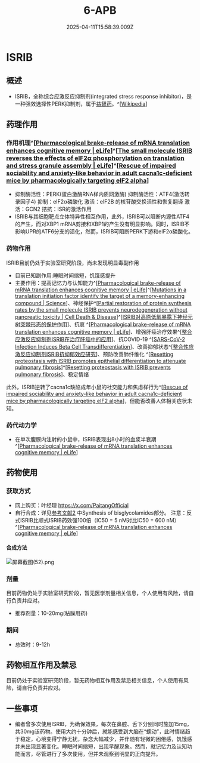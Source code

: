 ﻿---
title: 6-APB
description: 
published: true
date: 2025-04-11T15:58:39.009Z
tags: 
editor: markdown
dateCreated: 2025-04-11T15:58:34.573Z
---

# ISRIB
## 概述
- ISRIB，全称综合应激反应抑制剂(integrated stress response inhibitor)，是一种强效选择性PERK抑制剂，属于[益智药](/drug/nootropic/益智药概述及索引)。^[[Wikipedia](https://en.wikipedia.org/wiki/ISRIB)]
## 药理作用
### 作用机理^[[Pharmacological brake-release of mRNA translation enhances cognitive memory | eLife](https://elifesciences.org/articles/00498)]^[[The small molecule ISRIB reverses the effects of eIF2α phosphorylation on translation and stress granule assembly | eLife](https://elifesciences.org/articles/05033)]^[[Rescue of impaired sociability and anxiety-like behavior in adult cacna1c-deficient mice by pharmacologically targeting eIF2 alpha](https://d.wanfangdata.com.cn/periodical/ChlQZXJpb2RpY2FsRW5nTmV3UzIwMjEwMzAyEiA3YWUxZjJlY2ZhOGZjY2RmM2RkZGMyOGE0NGRhNTVkYxoIa2ZzdmwzdWI%3D)]
- 抑制酶活性：PERK(蛋白激酶RNA样内质网激酶)
抑制酶活性：ATF4(激活转录因子4)
抑制：eIF2α磷酸化
激活：elF2B 的核苷酸交换活性和恢复翻译
激活：GCN2
拮抗：ISR的激活作用
- ISRIB与其细胞靶点立体特异性相互作用，此外，ISRIB可以阻断内源性ATF4的产生，而对XBP1 mRNA剪接和XBP1的产生没有明显影响。同时，ISRIB不影响UPR的ATF6分支的活化，然而，ISRIB可阻断PERK下游和eIF2α磷酸化。
### 药物作用
ISRIB目前仍处于实验室研究阶段，尚未发现明显毒副作用
- 目前已知副作用:睡眠时间缩短，饥饿感提升
- 主要作用：提高记忆力与认知能力^[[Pharmacological brake-release of mRNA translation enhances cognitive memory | eLife](https://elifesciences.org/articles/00498)]^[[Mutations in a translation initiation factor identify the target of a memory-enhancing compound | Science](https://www.science.org/doi/10.1126/science.aaa6986)]、神经保护^[[Partial restoration of protein synthesis rates by the small molecule ISRIB prevents neurodegeneration without pancreatic toxicity | Cell Death & Disease](https://www.nature.com/articles/cddis201549)]^[[ISRIB对高原低氧暴露下神经元树突棘形态的保护作用](https://d.wanfangdata.com.cn/periodical/ChpNaW5lclBlcmlvZGljYWxDSEkyMDIzMDMyMRINeXh6bTIwMjIwNjAwNRoIOHdlbXVvcjQ%3D)]、抗衰 ^[[Pharmacological brake-release of mRNA translation enhances cognitive memory | eLife](https://elifesciences.org/articles/00498)]、增强肝癌治疗效果^[[整合应激反应抑制剂ISRIB在治疗肝癌中的应用](https://d.wanfangdata.com.cn/patent/CN202410703287.8)]、抗COVID-19 ^[[SARS-CoV-2 Infection Induces Beta Cell Transdifferentiation](https://www.cell.com/cell-metabolism/fulltext/S1550-4131(21)00232-1?_returnURL=https%3A%2F%2Flinkinghub.elsevier.com%2Fretrieve%2Fpii%2FS1550413121002321%3Fshowall%3Dtrue)]、改善抑郁状态^[[整合性应激反应抑制剂ISRIB抗抑郁效应研究](https://www.zhangqiaokeyan.com/academic-degree-domestic_mphd_thesis/020319794019.html)]、预防改善肺纤维化 ^[[Resetting proteostasis with ISRIB promotes epithelial differentiation to attenuate pulmonary fibrosis](https://www.pnas.org/doi/full/10.1073/pnas.2101100118)]^[[Resetting proteostasis with ISRIB prevents pulmonary fibrosis](https://www.biorxiv.org/content/10.1101/2020.02.26.965566v1.full)]、稳定情绪

此外，ISRIB逆转了cacna1c缺陷成年小鼠的社交能力和焦虑样行为^[[Rescue of impaired sociability and anxiety-like behavior in adult cacna1c-deficient mice by pharmacologically targeting eIF2 alpha](https://d.wanfangdata.com.cn/periodical/ChlQZXJpb2RpY2FsRW5nTmV3UzIwMjEwMzAyEiA3YWUxZjJlY2ZhOGZjY2RmM2RkZGMyOGE0NGRhNTVkYxoIa2ZzdmwzdWI%3D)]，但能否改善人体相关症状未知。

### 药代动力学
- 在单次腹膜内注射的小鼠中，ISRIB表现出8小时的血浆半衰期^[[Pharmacological brake-release of mRNA translation enhances cognitive memory | eLife](https://elifesciences.org/articles/00498)]
## 药物使用
### 获取方式
- 网上购买：叶经理 https://x.com/PaitangOfficial
- 自行合成：详见[参考文献2](https://elifesciences.org/articles/00498) 中Synthesis of bisglycolamides部分。
注意：反式ISRIB比顺式ISRIB药效强100倍（IC50 = 5 nM对比IC50 = 600 nM）^[[Pharmacological brake-release of mRNA translation enhances cognitive memory | eLife](https://elifesciences.org/articles/00498)]

#### 合成方法
![屏幕截图(52).png](/屏幕截图(52).png)

### 剂量
目前药物仍处于实验室研究阶段，暂无医学剂量相关信息，个人使用有风险，请自行负责并应对。

- 推荐剂量：10-20mg(粘膜用药)

### 期间
- 总效时：9-12h

## 药物相互作用及禁忌
目前仍处于实验室研究阶段，暂无药物相互作用及禁忌相关信息，个人使用有风险，请自行负责并应对。

## 一些事项
- 编者曾多次使用ISRIB，为确保效果，每次在鼻腔、舌下分别同时施加15mg，共30mg该药物。使用大约十分钟后，就能感受到大脑在“蠕动”，此时情绪趋于稳定，心境变得宁静无扰，杂念大幅减少，并伴随有轻微的困倦感，饥饿感并未出现显著变化。睡眠时间缩短，出现早醒现象。然而，就记忆力及认知功能而言，尽管进行了多次使用，但并未观察到明显的正向提升。


